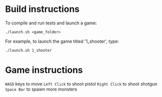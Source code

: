 # Build instructions

To compile and run tests and launch a game:

`./launch.sh <game_folder>`

For example, to launch the game titled '1_shooter', type:

`./launch.sh 1_shooter`


# Game instructions

`WASD` keys to move
`Left Click` to shoot pistol
`Right Click` to shoot shotgun
`Space Bar` to spawn more monsters
